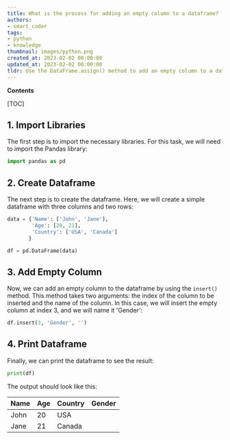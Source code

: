 ```yaml
---
title: What is the process for adding an empty column to a dataframe?
authors:
- smart_coder
tags:
- python
- knowledge
thumbnail: images/python.png
created_at: 2023-02-02 00:00:00
updated_at: 2023-02-02 00:00:00
tldr: Use the DataFrame.assign() method to add an empty column to a dataframe in Python.
---
```


**Contents**

[TOC]

## 1. Import Libraries

The first step is to import the necessary libraries. For this task, we will need to import the Pandas library:

```python
import pandas as pd
```

## 2. Create Dataframe

The next step is to create the dataframe. Here, we will create a simple dataframe with three columns and two rows:

```python
data = {'Name': ['John', 'Jane'], 
        'Age': [20, 21], 
        'Country': ['USA', 'Canada']
       } 

df = pd.DataFrame(data) 
```

## 3. Add Empty Column

Now, we can add an empty column to the dataframe by using the `insert()` method. This method takes two arguments: the index of the column to be inserted and the name of the column. In this case, we will insert the empty column at index 3, and we will name it 'Gender':

```python
df.insert(3, 'Gender', '')
```

## 4. Print Dataframe

Finally, we can print the dataframe to see the result:

```python
print(df)
```

The output should look like this:

| Name | Age | Country | Gender |
|------|-----|---------|--------|
| John | 20  | USA     |        |
| Jane | 21  | Canada  |        |
